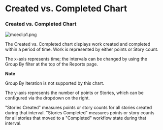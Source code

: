 # Created vs. Completed Chart

### Created vs. Completed Chart

![mceclip1.png](https://help.shortcut.com/hc/article_attachments/360079707671/mceclip1.png)

The Created vs. Completed chart displays work created and completed within a period of time. Work is represented by either points or Story count.

The x-axis represents time; the intervals can be changed by using the Group By filter at the top of the Reports page.

**Note**

Group By Iteration is not supported by this chart.

The y-axis represents the number of points or Stories, which can be configured via the dropdown on the right.

"Stories Created" measures points or story counts for all stories created during that interval. "Stories Completed" measures points or story counts for all stories that moved to a "Completed" workflow state during that interval.
